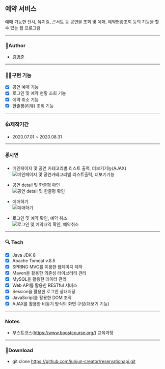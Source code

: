 ## 예약 서비스
  예매 가능한 전시, 뮤지컬, 콘서트 등 공연을 조회 및 예매, 예약현황조회 등의 기능을 할 수 있는 웹 프로그램

---
### 🧒Author
  - [김병준](http://github.com/junjun-creator)

---
### 🤹‍♂️구현 기능
  - [x] 공연 예매 기능
  - [x] 로그인 및 예약 현황 조회 기능
  - [x] 예약 취소 기능
  - [x] 한줄평(리뷰) 조회 기능
---
### 👍제작기간
  - 2020.07.01 ~ 2020.08.31
  
---
### ✌️시연
  - 메인페이지 및 공연 카테고리별 리스트 출력, 더보기기능(AJAX)  
![메인페이지 및 공연카테고리별 리스트출력, 더보기기능](https://user-images.githubusercontent.com/65852909/103132866-5490cf00-46ea-11eb-99d7-079ec92278eb.gif)

  - 공연 detail 및 한줄평 확인  
![공연 detail 및 한줄평 확인](https://user-images.githubusercontent.com/65852909/103132875-65d9db80-46ea-11eb-822a-574007f0e635.gif)

  - 예매하기  
![예매하기](https://user-images.githubusercontent.com/65852909/103132880-72f6ca80-46ea-11eb-8d18-417473a3c891.gif)

  - 로그인 및 예약 확인, 예약 취소  
![로그인 및 예약내역 확인, 예약취소](https://user-images.githubusercontent.com/65852909/103132894-843fd700-46ea-11eb-8d4c-aee79d5ff4ec.gif)


---
### 🔍 Tech
  - [x] Java JDK 8
  - [x] Apache Tomcat v.8.5
  - [x] SPRING MVC를 이용한 웹페이지 제작
  - [x] Maven을 활용한 의존성 라이브러리 관리
  - [x] MySQL을 활용한 데이터 관리
  - [x] Web API를 활용한 RESTful 서비스
  - [x] Session을 활용한 로그인 상태저장
  - [x] JavaScript를 활용한 DOM 조작
  - [x] AJAX를 활용한 비동기 방식의 화면 구성(더보기 기능)
  
---
### Notes
  - 부스트코스(https://www.boostcourse.org/) 교육과정

---
### 💼Download
  - git clone https://github.com/junjun-creator/reservationapi.git
